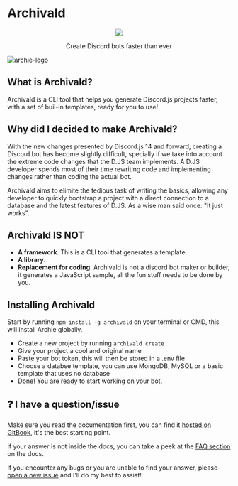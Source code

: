# Archivald

<p align="center">
  <img src="https://img.shields.io/npm/v/archivald?style=for-the-badge">
</p>
<p align="center">Create Discord bots faster than ever</p>

![archie-logo](https://i.imgur.com/drqcahZ.png)

## What is Archivald?

Archivald is a CLI tool that helps you generate Discord.js projects faster, with a set of buil-in templates, ready for you to use!

## Why did I decided to make Archivald?

With the new changes presented by Discord.js 14 and forward, creating a Discord bot has become slightly difficult, specially if we take into account the extreme code changes that the D.JS team implements. A D.JS developer spends most of their time rewriting code and implementing changes rather than coding the actual bot.

Archivald aims to elimite the tedious task of writing the basics, allowing any developer to quickly bootstrap a project with a direct connection to a database and the latest features of D.JS. As a wise man said once: "It just works".

## Archivald IS NOT

- **A framework**. This is a CLI tool that generates a template.
- **A library**.
- **Replacement for coding**. Archivald is not a discord bot maker or builder, it generates a JavaScript sample, all the fun stuff needs to be done by you.

## Installing Archivald

Start by running `npm install -g archivald` on your terminal or CMD, this will install Archie globally.

- Create a new project by running `archivald create`
- Give your project a cool and original name
- Paste your bot token, this will then be stored in a .env file
- Choose a databse template, you can use MongoDB, MySQL or a basic template that uses no database
- Done! You are ready to start working on your bot.

## ❓ I have a question/issue

Make sure you read the documentation first, you can find it [hosted on GitBook](https://grapes-os-tools.gitbook.io/archivald-docs), it's the best starting point.

If your answer is not inside the docs, you can take a peek at the [FAQ section](https://grapes-os-tools.gitbook.io/archivald-docs/archivald-docs/faq) on the docs.

If you encounter any bugs or you are unable to find your answer, please [open a new issue](https://github.com/GrapesMaster98/Archivald/issues/new) and I'll do my best to assist!

